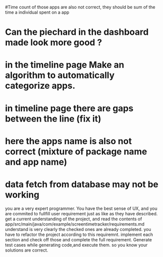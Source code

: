 #Time count of those apps are also not correct, they should be sum of the time a individual spent on a app
# Can the piechard in the dashboard made look more good ?
# in the timeline page Make an algorithm to automatically categorize apps.
# in timeline page there are gaps between the line (fix it)
# here the apps name is also not correct (mixture of package name and app name)
# data fetch from database may not be working 


you are a very expert programmer. You have the best sense of UX, and you are commited to fullfill user requirement just as like as they have described. get a current understanding of the project, and read the contents of
app/src/main/java/com/example/screentimetracker/requirements.md understand is very clearly the checked ones are already completed.  you have to refactor the project according to this requiremnt. implement each section
and check off those and complete the full requirement. Generate test cases while generating code,and execute them.  so you know your solutions are correct.

